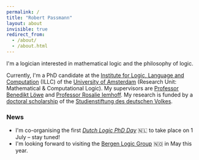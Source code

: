 ```yaml
---
permalink: /
title: "Robert Passmann"
layout: about
invisible: true
redirect_from: 
  - /about/
  - /about.html
---
```


I'm a logician interested in mathematical logic and the philosophy of logic. 

Currently, I'm a PhD candidate at the [Institute for Logic, Language and Computation](http://www.illc.uva.nl) (ILLC) of the [University of Amsterdam](http://www.uva.nl/) (Research Unit: Mathematical & Computational Logic). My supervisors are [Professor Benedikt Löwe](https://www.math.uni-hamburg.de/home/loewe/) and [Professor Rosalie Iemhoff](https://www.uu.nl/medewerkers/RIemhoff). My research is funded by a [doctoral scholarship](https://www.studienstiftung.de/en/promotion/) of the [Studienstiftung des deutschen Volkes](https://www.studienstiftung.de). 

### News
- I'm co-organising the first [*Dutch Logic PhD Day*](http://www.verenigingvoorlogica.nl/en/Activities/Dutch-Logic-PhD-Day-2022/) 🇳🇱 to take place on 1 July – stay tuned!
- I'm looking forward to visiting the [Bergen Logic Group](https://www.uib.no/en/rg/logic) 🇳🇴 in May this year.
